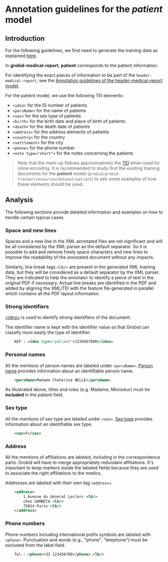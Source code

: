 # Annotation guidelines for the _patient_ model

## Introduction

For the following guidelines, we first need to generate the training data as explained [here](../Training-the-medical-report-models.md#generation-of-training-data).

In __grobid-medical-report__, __patient__ corresponds to the patient information. 

For identifying the exact pieces of information to be part of the `header-medical-report`, see the [Annotation guidelines of the header-medical-report model](header-medical-report.md).

For the patient model, we use the following TEI elements:

* `<idno>` for the ID number of patients
* `<persName>` for the name of patients
* `<sex>` for the sex type of patients
* `<birth>` for the birth date and place of birth of patients
* `<death>` for the death date of patients
* `<address>` for the address elements of patients
* `<country>` for the country 
* `<settlement>` for the city
* `<phone>` for the phone number
* `<note type="short">` for the notes concerning the patients

> Note that the mark-up follows approximatively the [TEI](http://www.tei-c.org) when used for inline encoding.
> It is recommended to study first the existing training documents for the __patient__ model (`grobid/grobid-trainer/resources/dataset/patient`) to see some examples of how these elements should be used.


## Analysis

The following sections provide detailed information and examples on how to handle certain typical cases.

### Space and new lines

Spaces and a new line in the XML annotated files are not significant and will be all considered by the XML parser as the default separator. So it is possible to add and remove freely space characters and new lines to improve the readability of the annotated document without any impacts. 

Similarly, line break tags `<lb/>` are present in the generated XML training data, but they will be considered as a default separator by the XML parser. They are indicated to help the annotator to identify a piece of text in the original PDF if necessary. Actual line breaks are identified in the PDF and added by aligning the XML/TEI with the feature file generated in parallel which contains all the PDF layout information. 


### Strong identifiers

[\<idno\>](https://tei-c.org/release/doc/tei-p5-doc/en/html/ref-idno.html) is used to identify strong identifiers of the document.

The identifier name is kept with the identifier value so that Grobid can classify more easily the type of identifier:

```xml
    NIP : <idno type="patient">1234567890</idno>
```

### Personal names

All the mentions of person names are labeled under `<persName>`. [Person name](https://www.tei-c.org/release/doc/tei-p5-doc/en/html/ref-persName.html) provides information about an identifiable person name.


```xml
    <persName>Madame Chaterine BELLE</persName>
```

As illustrated above, titles and roles (e.g. Madame, Monsieur) must be **included** in the patient field.


### Sex type

All the mentions of sex type are labeled under `<sex>`. [Sex type](https://tei-c.org/release/doc/tei-p5-doc/en/html/ref-sex.html) provides information about an identifiable sex type.


```xml
    <sex>F</sex>
```


### Address

All the mentions of affiliations are labeled, including in the correspondence parts. Grobid will have to merge appropriately redundant affiliations. It's important to keep markers inside the labeled fields because they are used to associate the right affiliations to the medics.

Addresses are labeled with their own tag `<address>`.

```xml
    <address>
        1 Avenue du Général Leclerc <lb/>
        chez GAMBETA <lb/>
        75014 Paris <lb/>
    </address>
```

### Phone numbers

Phone numbers including international prefix symbols are labeled with `<phone>`. Punctuation and words (e.g., "phone", "telephone") must be excluded from the label field.

```xml
    Tel.: <phone>+33 123456789</phone>.<lb/> 
```
